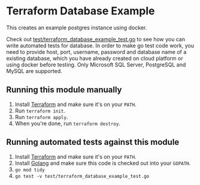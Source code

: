 # Terraform Database Example

This creates an example postgres instance using docker.

Check out [test/terraform_database_example_test.go](/test/terraform_database_example_test.go) to see how you can write automated tests for database. In order to make go test code work, you need to provide host, port, username, password and database name of a existing database, which you have already created on cloud platform or using docker before testing. Only Microsoft SQL Server, PostgreSQL and MySQL are supported.

## Running this module manually

1. Install [Terraform](https://www.terraform.io/) and make sure it's on your `PATH`.
2. Run `terraform init`.
3. Run `terraform apply`.
4. When you're done, run `terraform destroy`.

## Running automated tests against this module

1. Install [Terraform](https://www.terraform.io/) and make sure it's on your `PATH`.
2. Install [Golang](https://golang.org/) and make sure this code is checked out into your `GOPATH`.
3. `go mod tidy`
4. `go test -v test/terraform_database_example_test.go`
